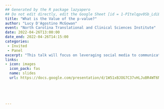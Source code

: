 ```yaml
---
## Generated by the R package lazyapero
## Do not edit directly, edit the Google Sheet [id = 1-PItelqpv0Sb_LdiEDqb8O3D_Roii5nVTL07IRVbRtA]
title: "What is the Value of the p-value?"
author: "Lucy D'Agostino McGowan"
event: "North Carolina Translational and Clinical Sciences Institute"
date: 2022-04-26T13:00:00
date_end: 2022-04-26T14:15:00
categories:
 - Invited
 - Panel
excerpt: "This talk will focus on leveraging social media to communicate statistical concepts. From summarizing other's content to promoting your own work, we will discuss best practices for effective statistical communication that simultaneously is clear, engaging, and understandable while remaining rigorous and mathematically correct. It is increasingly important for people to be able to sift through what is important and what is noise, what is evidence and what is an anecdote. This talk focuses on techniques to strike an appropriate balance, with specifics on how to communicate complex statistical concepts in an engaging manner without sacrificing truth and content."
links:
- icon: images
  icon_pack: fas
  name: slides
  url: https://docs.google.com/presentation/d/1W51xBJOG7C37vHLJuBR4WT6NCJXQN0Iah-NKk9VCLxg/edit#slide=id.g12240d9f43a_0_0





---
```

